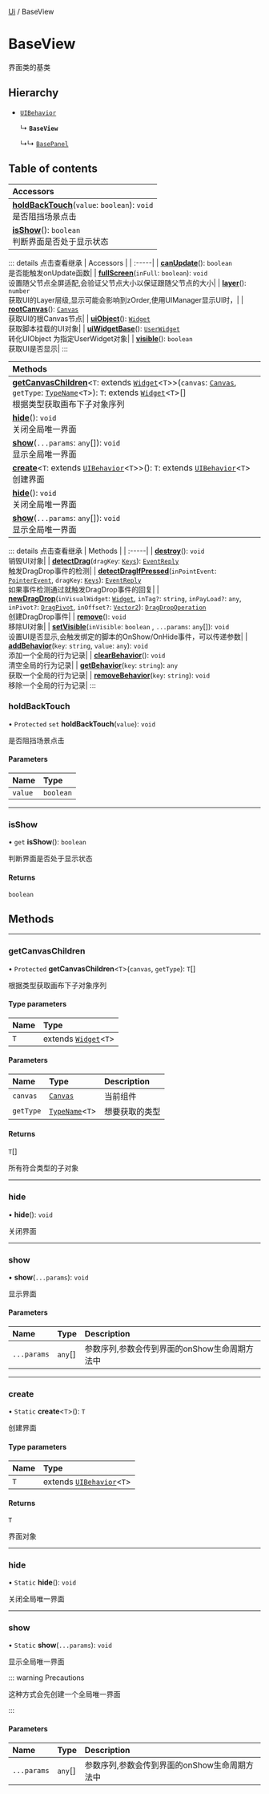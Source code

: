 [Ui](../groups/Core.Ui.md) / BaseView

# BaseView <Badge type="tip" text="Class" /> <Score text="BaseView" />

界面类的基类

## Hierarchy

- [`UIBehavior`](mw.UIBehavior.md)

  ↳ **`BaseView`**

  ↳↳ [`BasePanel`](mw.BasePanel.md)

## Table of contents

| Accessors |
| :-----|
| **[holdBackTouch](mw.BaseView.md#holdbacktouch)**(`value`: `boolean`): `void` <br> 是否阻挡场景点击|
| **[isShow](mw.BaseView.md#isshow)**(): `boolean` <br> 判断界面是否处于显示状态|


::: details 点击查看继承
| Accessors |
| :-----|
| **[canUpdate](mw.UIBehavior.md#canupdate)**(): `boolean` <br> 是否能触发onUpdate函数|
| **[fullScreen](mw.UIBehavior.md#fullscreen)**(`inFull`: `boolean`): `void` <br> 设置随父节点全屏适配,会验证父节点大小以保证跟随父节点的大小|
| **[layer](mw.UIBehavior.md#layer)**(): `number` <br> 获取UI的Layer层级,显示可能会影响到zOrder,使用UIManager显示UI时，|
| **[rootCanvas](mw.UIBehavior.md#rootcanvas)**(): [`Canvas`](mw.Canvas.md) <br> 获取UI的根Canvas节点|
| **[uiObject](mw.UIBehavior.md#uiobject)**(): [`Widget`](mw.Widget.md) <br> 获取脚本挂载的UI对象|
| **[uiWidgetBase](mw.UIBehavior.md#uiwidgetbase)**(): [`UserWidget`](mw.UserWidget.md) <br> 转化UIObject 为指定UserWidget对象|
| **[visible](mw.UIBehavior.md#visible)**(): `boolean` <br> 获取UI是否显示|
:::


| Methods |
| :-----|
| **[getCanvasChildren](mw.BaseView.md#getcanvaschildren)**<`T`: extends [`Widget`](mw.Widget.md)<`T`\>\>(`canvas`: [`Canvas`](mw.Canvas.md), `getType`: [`TypeName`](../interfaces/mw.TypeName.md)<`T`\>): `T`: extends [`Widget`](mw.Widget.md)<`T`\>[] <br> 根据类型获取画布下子对象序列|
| **[hide](mw.BaseView.md#hide)**(): `void` <br> 关闭全局唯一界面|
| **[show](mw.BaseView.md#show)**(`...params`: `any`[]): `void` <br> 显示全局唯一界面|
| **[create](mw.BaseView.md#create)**<`T`: extends [`UIBehavior`](mw.UIBehavior.md)<`T`\>\>(): `T`: extends [`UIBehavior`](mw.UIBehavior.md)<`T`\> <br> 创建界面|
| **[hide](mw.BaseView.md#hide-1)**(): `void` <br> 关闭全局唯一界面|
| **[show](mw.BaseView.md#show-1)**(`...params`: `any`[]): `void` <br> 显示全局唯一界面|


::: details 点击查看继承
| Methods |
| :-----|
| **[destroy](mw.UIBehavior.md#destroy)**(): `void` <br> 销毁UI对象|
| **[detectDrag](mw.UIBehavior.md#detectdrag)**(`dragKey`: [`Keys`](../enums/mw.Keys.md)): [`EventReply`](mw.EventReply.md) <br> 触发DragDrop事件的检测|
| **[detectDragIfPressed](mw.UIBehavior.md#detectdragifpressed)**(`inPointEvent`: [`PointerEvent`](mw.PointerEvent.md), `dragKey`: [`Keys`](../enums/mw.Keys.md)): [`EventReply`](mw.EventReply.md) <br> 如果事件检测通过就触发DragDrop事件的回复|
| **[newDragDrop](mw.UIBehavior.md#newdragdrop)**(`inVisualWidget`: [`Widget`](mw.Widget.md), `inTag?`: `string`, `inPayLoad?`: `any`, `inPivot?`: [`DragPivot`](../enums/mw.DragPivot.md), `inOffset?`: [`Vector2`](mw.Vector2.md)): [`DragDropOperation`](mw.DragDropOperation.md) <br> 创建DragDrop事件|
| **[remove](mw.UIBehavior.md#remove)**(): `void` <br> 移除UI对象|
| **[setVisible](mw.UIBehavior.md#setvisible)**(`inVisible`: `boolean` \, `...params`: `any`[]): `void` <br> 设置UI是否显示,会触发绑定的脚本的OnShow/OnHide事件，可以传递参数|
| **[addBehavior](mw.UIBehavior.md#addbehavior)**(`key`: `string`, `value`: `any`): `void` <br> 添加一个全局的行为记录|
| **[clearBehavior](mw.UIBehavior.md#clearbehavior)**(): `void` <br> 清空全局的行为记录|
| **[getBehavior](mw.UIBehavior.md#getbehavior)**(`key`: `string`): `any` <br> 获取一个全局的行为记录|
| **[removeBehavior](mw.UIBehavior.md#removebehavior)**(`key`: `string`): `void` <br> 移除一个全局的行为记录|
:::


### holdBackTouch <Score text="holdBackTouch" /> 

• `Protected` `set` **holdBackTouch**(`value`): `void`

是否阻挡场景点击

#### Parameters

| Name | Type |
| :------ | :------ |
| `value` | `boolean` |


___

### isShow <Score text="isShow" /> 

• `get` **isShow**(): `boolean`

判断界面是否处于显示状态

#### Returns

`boolean`


## Methods
___

### getCanvasChildren <Score text="getCanvasChildren" /> 

• `Protected` **getCanvasChildren**<`T`\>(`canvas`, `getType`): `T`[] <Badge type="tip" text="client" />

根据类型获取画布下子对象序列


#### Type parameters

| Name | Type |
| :------ | :------ |
| `T` | extends [`Widget`](mw.Widget.md)<`T`\> |

#### Parameters

| Name | Type | Description |
| :------ | :------ | :------ |
| `canvas` | [`Canvas`](mw.Canvas.md) |  当前组件 |
| `getType` | [`TypeName`](../interfaces/mw.TypeName.md)<`T`\> |  想要获取的类型 |

#### Returns

`T`[]

所有符合类型的子对象

___

### hide <Score text="hide" /> 

• **hide**(): `void` <Badge type="tip" text="client" />

关闭界面



___

### show <Score text="show" /> 

• **show**(`...params`): `void` <Badge type="tip" text="client" />

显示界面


#### Parameters

| Name | Type | Description |
| :------ | :------ | :------ |
| `...params` | `any`[] |  参数序列,参数会传到界面的onShow生命周期方法中 |


___

### create <Score text="create" /> 

• `Static` **create**<`T`\>(): `T` <Badge type="tip" text="client" />

创建界面


#### Type parameters

| Name | Type |
| :------ | :------ |
| `T` | extends [`UIBehavior`](mw.UIBehavior.md)<`T`\> |

#### Returns

`T`

界面对象

___

### hide <Score text="hide" /> 

• `Static` **hide**(): `void` <Badge type="tip" text="client" />

关闭全局唯一界面



___

### show <Score text="show" /> 

• `Static` **show**(`...params`): `void` <Badge type="tip" text="client" />

显示全局唯一界面

::: warning Precautions

这种方式会先创建一个全局唯一界面

:::


#### Parameters

| Name | Type | Description |
| :------ | :------ | :------ |
| `...params` | `any`[] |  参数序列,参数会传到界面的onShow生命周期方法中 |

